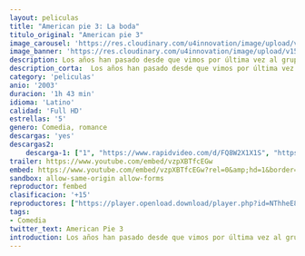 ```yaml
---
layout: peliculas
title: "American pie 3: La boda"
titulo_original: "American pie 3"
image_carousel: 'https://res.cloudinary.com/u4innovation/image/upload/v1559522837/pie3-poster-min_hiemab.jpg'
image_banner: 'https://res.cloudinary.com/u4innovation/image/upload/v1559522840/pie3-banner-min_ylsrdl.jpg'
description: Los años han pasado desde que vimos por última vez al grupo de East Great Falls High. Ahora Jim y Michelle están a punto de casarse, y antes de la boda se tiene que organizar la despedida de soltero, que corre a cargo, como no, de Stifler. Para que sea perfecta, intentarán reunir de nuevo al grupo.
description_corta:  Los años han pasado desde que vimos por última vez al grupo de East Great Falls High. Ahora Jim y Michelle están a punto de casarse, y antes de la boda se tiene que organizar la despedida de soltero, que corre a cargo, como no, de Stifler. Para que sea perfecta, intentarán reunir de nuevo al grupo.
category: 'peliculas'
anio: '2003'
duracion: '1h 43 min'
idioma: 'Latino'
calidad: 'Full HD'
estrellas: '5'
genero: Comedia, romance
descargas: 'yes'
descargas2:
    descarga-1: ["1", "https://www.rapidvideo.com/d/FQ8W2X1X1S", "https://www.google.com/s2/favicons?domain=openload.co","OpenLoad","https://res.cloudinary.com/imbriitneysam/image/upload/v1541473684/mexico.png", "Latino", "Full HD"]
trailer: https://www.youtube.com/embed/vzpXBTfcEGw
embed: https://www.youtube.com/embed/vzpXBTfcEGw?rel=0&amp;hd=1&border=0&wmode=opaque&enablejsapi=1&modestbranding=1&controls=1&showinfo=1
sandbox: allow-same-origin allow-forms
reproductor: fembed
clasificacion: '+15'
reproductores: ["https://player.openload.download/player.php?id=NThheE8vVlFPWUVQaGo2Y0JxclF0dUZITkY4azJncjZDaFZNcWpjLzJHQkxSWEJqb3lRR1UrRW8rZ1B2M2kwaHZZeURlYUZKQXJtekNYd01FTHBjQUE9PQ"]
tags:
- Comedia
twitter_text: American Pie 3
introduction: Los años han pasado desde que vimos por última vez al grupo de East Great Falls High. Ahora Jim y Michelle están a punto de casarse, y antes de la boda se tiene que organizar la despedida de soltero, que corre a cargo, como no, de Stifler. Para que sea perfecta, intentarán reunir de nuevo al grupo.
---
```












